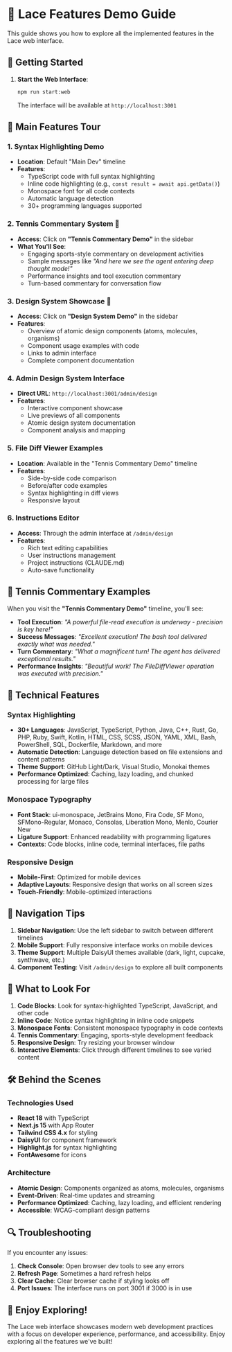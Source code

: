 # 🎯 Lace Features Demo Guide

This guide shows you how to explore all the implemented features in the Lace web interface.

## 🚀 Getting Started

1. **Start the Web Interface**:
   ```bash
   npm run start:web
   ```
   The interface will be available at `http://localhost:3001`

## 📱 Main Features Tour

### 1. **Syntax Highlighting Demo**
- **Location**: Default "Main Dev" timeline
- **Features**: 
  - TypeScript code with full syntax highlighting
  - Inline code highlighting (e.g., `const result = await api.getData()`)
  - Monospace font for all code contexts
  - Automatic language detection
  - 30+ programming languages supported

### 2. **Tennis Commentary System** 🎾
- **Access**: Click on **"Tennis Commentary Demo"** in the sidebar
- **What You'll See**:
  - Engaging sports-style commentary on development activities
  - Sample messages like *"And here we see the agent entering deep thought mode!"*
  - Performance insights and tool execution commentary
  - Turn-based commentary for conversation flow

### 3. **Design System Showcase** 🎨
- **Access**: Click on **"Design System Demo"** in the sidebar
- **Features**:
  - Overview of atomic design components (atoms, molecules, organisms)
  - Component usage examples with code
  - Links to admin interface
  - Complete component documentation

### 4. **Admin Design System Interface**
- **Direct URL**: `http://localhost:3001/admin/design`
- **Features**:
  - Interactive component showcase
  - Live previews of all components
  - Atomic design system documentation
  - Component analysis and mapping

### 5. **File Diff Viewer Examples**
- **Location**: Available in the "Tennis Commentary Demo" timeline
- **Features**:
  - Side-by-side code comparison
  - Before/after code examples
  - Syntax highlighting in diff views
  - Responsive layout

### 6. **Instructions Editor**
- **Access**: Through the admin interface at `/admin/design`
- **Features**:
  - Rich text editing capabilities
  - User instructions management
  - Project instructions (CLAUDE.md)
  - Auto-save functionality

## 🎾 Tennis Commentary Examples

When you visit the **"Tennis Commentary Demo"** timeline, you'll see:

- **Tool Execution**: *"A powerful file-read execution is underway - precision is key here!"*
- **Success Messages**: *"Excellent execution! The bash tool delivered exactly what was needed."*
- **Turn Commentary**: *"What a magnificent turn! The agent has delivered exceptional results."*
- **Performance Insights**: *"Beautiful work! The FileDiffViewer operation was executed with precision."*

## 🔧 Technical Features

### Syntax Highlighting
- **30+ Languages**: JavaScript, TypeScript, Python, Java, C++, Rust, Go, PHP, Ruby, Swift, Kotlin, HTML, CSS, SCSS, JSON, YAML, XML, Bash, PowerShell, SQL, Dockerfile, Markdown, and more
- **Automatic Detection**: Language detection based on file extensions and content patterns
- **Theme Support**: GitHub Light/Dark, Visual Studio, Monokai themes
- **Performance Optimized**: Caching, lazy loading, and chunked processing for large files

### Monospace Typography
- **Font Stack**: ui-monospace, JetBrains Mono, Fira Code, SF Mono, SFMono-Regular, Monaco, Consolas, Liberation Mono, Menlo, Courier New
- **Ligature Support**: Enhanced readability with programming ligatures
- **Contexts**: Code blocks, inline code, terminal interfaces, file paths

### Responsive Design
- **Mobile-First**: Optimized for mobile devices
- **Adaptive Layouts**: Responsive design that works on all screen sizes
- **Touch-Friendly**: Mobile-optimized interactions

## 📱 Navigation Tips

1. **Sidebar Navigation**: Use the left sidebar to switch between different timelines
2. **Mobile Support**: Fully responsive interface works on mobile devices
3. **Theme Support**: Multiple DaisyUI themes available (dark, light, cupcake, synthwave, etc.)
4. **Component Testing**: Visit `/admin/design` to explore all built components

## 🎯 What to Look For

1. **Code Blocks**: Look for syntax-highlighted TypeScript, JavaScript, and other code
2. **Inline Code**: Notice syntax highlighting in inline code snippets
3. **Monospace Fonts**: Consistent monospace typography in code contexts
4. **Tennis Commentary**: Engaging, sports-style development feedback
5. **Responsive Design**: Try resizing your browser window
6. **Interactive Elements**: Click through different timelines to see varied content

## 🛠️ Behind the Scenes

### Technologies Used
- **React 18** with TypeScript
- **Next.js 15** with App Router
- **Tailwind CSS 4.x** for styling
- **DaisyUI** for component framework
- **Highlight.js** for syntax highlighting
- **FontAwesome** for icons

### Architecture
- **Atomic Design**: Components organized as atoms, molecules, organisms
- **Event-Driven**: Real-time updates and streaming
- **Performance Optimized**: Caching, lazy loading, and efficient rendering
- **Accessible**: WCAG-compliant design patterns

## 🔍 Troubleshooting

If you encounter any issues:

1. **Check Console**: Open browser dev tools to see any errors
2. **Refresh Page**: Sometimes a hard refresh helps
3. **Clear Cache**: Clear browser cache if styling looks off
4. **Port Issues**: The interface runs on port 3001 if 3000 is in use

## 🎉 Enjoy Exploring!

The Lace web interface showcases modern web development practices with a focus on developer experience, performance, and accessibility. Enjoy exploring all the features we've built!